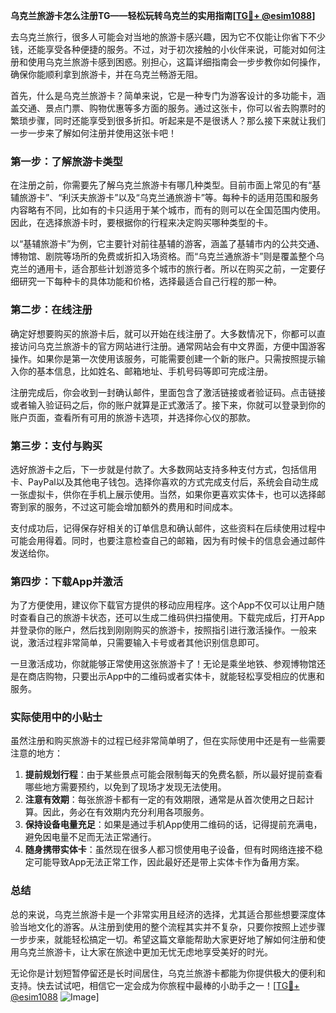 **乌克兰旅游卡怎么注册TG——轻松玩转乌克兰的实用指南[[TG💪+ @esim1088](https://t.me/s/esim1088)]**

去乌克兰旅行，很多人可能会对当地的旅游卡感兴趣，因为它不仅能让你省下不少钱，还能享受各种便捷的服务。不过，对于初次接触的小伙伴来说，可能对如何注册和使用乌克兰旅游卡感到困惑。别担心，这篇详细指南会一步步教你如何操作，确保你能顺利拿到旅游卡，并在乌克兰畅游无阻。

首先，什么是乌克兰旅游卡？简单来说，它是一种专门为游客设计的多功能卡，涵盖交通、景点门票、购物优惠等多方面的服务。通过这张卡，你可以省去购票时的繁琐步骤，同时还能享受到很多折扣。听起来是不是很诱人？那么接下来就让我们一步一步来了解如何注册并使用这张卡吧！

### 第一步：了解旅游卡类型

在注册之前，你需要先了解乌克兰旅游卡有哪几种类型。目前市面上常见的有“基辅旅游卡”、“利沃夫旅游卡”以及“乌克兰通旅游卡”等。每种卡的适用范围和服务内容略有不同，比如有的卡只适用于某个城市，而有的则可以在全国范围内使用。因此，在选择旅游卡时，要根据你的行程来决定购买哪种类型的卡。

以“基辅旅游卡”为例，它主要针对前往基辅的游客，涵盖了基辅市内的公共交通、博物馆、剧院等场所的免费或折扣入场资格。而“乌克兰通旅游卡”则是覆盖整个乌克兰的通用卡，适合那些计划游览多个城市的旅行者。所以在购买之前，一定要仔细研究一下每种卡的具体功能和价格，选择最适合自己行程的那一种。

### 第二步：在线注册

确定好想要购买的旅游卡后，就可以开始在线注册了。大多数情况下，你都可以直接访问乌克兰旅游卡的官方网站进行注册。通常网站会有中文界面，方便中国游客操作。如果你是第一次使用该服务，可能需要创建一个新的账户。只需按照提示输入你的基本信息，比如姓名、邮箱地址、手机号码等即可完成注册。

注册完成后，你会收到一封确认邮件，里面包含了激活链接或者验证码。点击链接或者输入验证码之后，你的账户就算是正式激活了。接下来，你就可以登录到你的账户页面，查看所有可用的旅游卡选项，并选择你心仪的那款。

### 第三步：支付与购买

选好旅游卡之后，下一步就是付款了。大多数网站支持多种支付方式，包括信用卡、PayPal以及其他电子钱包。选择你喜欢的方式完成支付后，系统会自动生成一张虚拟卡，供你在手机上展示使用。当然，如果你更喜欢实体卡，也可以选择邮寄到家的服务，不过这可能会增加额外的费用和时间成本。

支付成功后，记得保存好相关的订单信息和确认邮件，这些资料在后续使用过程中可能会用得着。同时，也要注意检查自己的邮箱，因为有时候卡的信息会通过邮件发送给你。

### 第四步：下载App并激活

为了方便使用，建议你下载官方提供的移动应用程序。这个App不仅可以让用户随时查看自己的旅游卡状态，还可以生成二维码供扫描使用。下载完成后，打开App并登录你的账户，然后找到刚刚购买的旅游卡，按照指引进行激活操作。一般来说，激活过程非常简单，只需要输入卡号或者其他识别信息即可。

一旦激活成功，你就能够正常使用这张旅游卡了！无论是乘坐地铁、参观博物馆还是在商店购物，只要出示App中的二维码或者实体卡，就能轻松享受相应的优惠和服务。

### 实际使用中的小贴士

虽然注册和购买旅游卡的过程已经非常简单明了，但在实际使用中还是有一些需要注意的地方：

1. **提前规划行程**：由于某些景点可能会限制每天的免费名额，所以最好提前查看哪些地方需要预约，以免到了现场才发现无法使用。
2. **注意有效期**：每张旅游卡都有一定的有效期限，通常是从首次使用之日起计算。因此，务必在有效期内充分利用各项服务。
3. **保持设备电量充足**：如果是通过手机App使用二维码的话，记得提前充满电，避免因电量不足而无法正常通行。
4. **随身携带实体卡**：虽然现在很多人都习惯使用电子设备，但有时网络连接不稳定可能导致App无法正常工作，因此最好还是带上实体卡作为备用方案。

### 总结

总的来说，乌克兰旅游卡是一个非常实用且经济的选择，尤其适合那些想要深度体验当地文化的游客。从注册到使用的整个流程其实并不复杂，只要你按照上述步骤一步步来，就能轻松搞定一切。希望这篇文章能帮助大家更好地了解如何注册和使用乌克兰旅游卡，让大家在旅途中更加无忧无虑地享受美好的时光。

无论你是计划短暂停留还是长时间居住，乌克兰旅游卡都能为你提供极大的便利和支持。快去试试吧，相信它一定会成为你旅程中最棒的小助手之一！[[TG💪+ @esim1088](https://t.me/s/esim1088) ![Image](https://i.postimg.cc/4NQfJmqS/Snipaste-2025-05-13-00-14-12.png)]